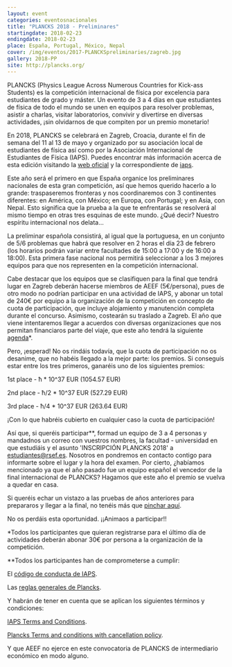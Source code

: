 ```yaml
---
layout: event
categories: eventosnacionales
title: "PLANCKS 2018 - Preliminares"
startingdate: 2018-02-23
endingdate: 2018-02-23
place: España, Portugal, México, Nepal
cover: /img/eventos/2017-PLANCKSpreliminaries/zagreb.jpg
gallery: 2018-PP
site: http://plancks.org/
---
```



PLANCKS (Physics League Across Numerous Countries for Kick-ass Students) es la competición internacional de física por excelencia para estudiantes de grado y máster. Un evento de 3 a 4 días en que estudiantes de física de todo el mundo se unen en equipos para resolver problemas, asistir a charlas, visitar laboratorios, convivir y divertirse en diversas actividades, ¡sin olvidarnos de que compiten por un premio monetario!

En 2018, PLANCKS se celebrará en Zagreb, Croacia, durante el fin de semana del 11 al 13 de mayo y organizado por su asociación local de estudiantes de física así como por la Asociación Internacional de Estudiantes de Física (IAPS). Puedes encontrar más información acerca de esta edición visitando la [web oficial](http://plancks.org/) y la correspondiente de [iaps](http://www.iaps.info/plancks/plancks-2018-in-zagreb).

Este año será el primero en que España organice los preliminares nacionales de esta gran competición, así que hemos querido hacerlo a lo grande: traspaseremos fronteras y nos coordinaremos con 3 continentes diferentes: en América, con México; en Europa, con Portugal; y en Asia, con Nepal. Esto significa que la prueba a la que te enfrentarás se resolverá al mismo tiempo en otras tres esquinas de este mundo. ¿Qué decir? Nuestro espíritu internacional nos delata...

La preliminar española consistirá, al igual que la portuguesa, en un conjunto de 5/6 problemas que habrá que resolver en 2 horas el día 23 de febrero (los horarios podrán variar entre facultades de 15:00 a 17:00 y de 16:00 a 18:00). Esta primera fase nacional nos permitirá seleccionar a los 3 mejores equipos para que nos representen en la competición internacional.

Cabe destacar que los equipos que se clasifiquen para la final que tendrá lugar en Zagreb deberán hacerse miembros de AEEF (5€/persona), pues de otro modo no podrían participar en una actividad de IAPS, y abonar un total de 240€ por equipo a la organización de la competición en concepto de cuota de participación, que incluye alojamiento y manutención completa durante el concurso. Asimismo, costearán su traslado a Zagreb. El año que viene intentaremos llegar a acuerdos con diversas organizaciones que nos permitan financiaros parte del viaje, que este año tendrá la siguiente [agenda](https://drive.google.com/file/d/1GwopBUeCOWjthDFtelpAnGXQxDeNcOXg/view)*.

Pero, ¡esperad! No os rindáis todavía, que la cuota de participación no os desanime, que no habéis llegado a la mejor parte: los premios. Si conseguís estar entre los tres primeros, ganaréis uno de los siguientes premios:

1st place  - ħ * 10^37 EUR (1054.57 EUR)

2nd place  - ħ/2 * 10^37 EUR (527.29 EUR)

3rd place  - ħ/4 * 10^37 EUR (263.64 EUR)

¡Con lo que habréis cubierto en cualquier caso la cuota de participación!

Así que, si queréis participar**, formad un equipo de 3 a 4 personas y mandadnos un correo con vuestros nombres, la facultad - universidad en que estudiáis y el asunto 'INSCRIPCIÓN PLANCKS 2018' a estudiantes@rsef.es. Nosotros en pondremos en contacto contigo para informarte sobre el lugar y la hora del examen. Por cierto, ¿habíamos mencionado ya que el año pasado fue un equipo español el vencedor de la final internacional de PLANCKS? Hagamos que este año el premio se vuelva a quedar en casa.

Si queréis echar un vistazo a las pruebas de años anteriores para prepararos y llegar a la final, no tenéis más que [pinchar aquí](http://international.plancks.at/what-is-plancks/example-problem-sets/).

No os perdáis esta oportunidad. ¡¡Animaos a participar!!


*Todos los participantes que quieran registrarse para el último día de actividades deberán abonar 30€ por persona a la organización de la competición.

**Todos los participantes han de comprometerse a cumplir:

   El [código de conducta de IAPS](http://www.iaps.info/wp-content/uploads/2016/09/Code-of-Conduct_2016-1.pdf).

   Las [reglas generales de Plancks](https://drive.google.com/file/d/1OoOcA7REGYrei2nXdXFBfk3riNd5al6I/view).

  Y habrán de tener en cuenta que se aplican los siguientes términos y condiciones:

   [IAPS Terms and Conditions](http://www.iaps.info/wp-content/uploads/2017/09/iaps-Terms-and-Conditions.pdf).

   [Plancks Terms and conditions with cancellation policy](https://drive.google.com/file/d/19FYT4Z3SBbPhIXUG0iMgwHuLSGtFocul/view).

  Y que AEEF no ejerce en este convocatoria de PLANCKS de intermediario económico en modo alguno.
